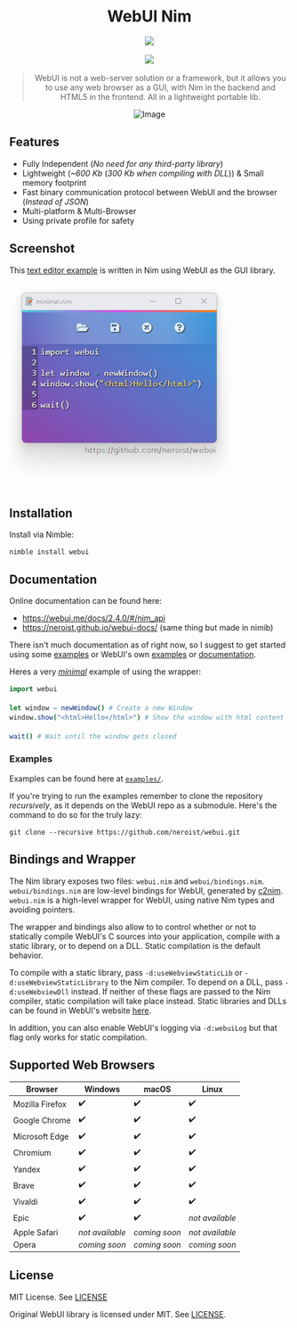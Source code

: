 <div align="center">

# WebUI Nim

[last-commit]: https://img.shields.io/github/last-commit/webui-dev/nim-webui?style=for-the-badge&logo=github&logoColor=C0CAF5&labelColor=414868
<!-- [release-version]: https://img.shields.io/github/v/tag/webui-dev/go-webui?style=for-the-badge&logo=webtrees&logoColor=C0CAF5&labelColor=414868&color=7664C6 -->
[license]: https://img.shields.io/github/license/webui-dev/nim-webui?style=for-the-badge&logo=opensourcehardware&label=License&logoColor=C0CAF5&labelColor=414868&color=8c73cc

<!-- [![][build-status]](https://github.com/webui-dev/go-webui/actions?query=branch%3Amain) -->

[![][last-commit]](https://github.com/webui-dev/nim-webui/pulse)
<!-- [![][release-version]](https://github.com/webui-dev/go-webui/releases/latest) -->
[![][license]](https://github.com/webui-dev/nim-webui/blob/main/LICENSE)


> WebUI is not a web-server solution or a framework, but it allows you to use any web browser as a GUI, with Nim in the backend and HTML5 in the frontend. All in a lightweight portable lib.

<!--
Nim wrapper and bindings for [WebUI](https://github.com/webui-dev/webui), a fully independent and cross-platform web UI library.

Instead of using a third-party library, WebUI instead uses a pre-installed browser (Edge, Firefox, Chrome, Chromium, or Safari). So, there's no need for any large SDK or library for development/production, all you need is a web browser!
-->
![Image](https://raw.githubusercontent.com/malisipi/vwebui/main/screenshot.png)

</div>

## Features

* Fully Independent (*No need for any third-party library*)
* Lightweight (*~600 Kb* (*300 Kb when compiling with DLL*)) & Small memory footprint
* Fast binary communication protocol between WebUI and the browser (*Instead of JSON*)
* Multi-platform & Multi-Browser
* Using private profile for safety

## Screenshot

This [text editor example](https://github.com/neroist/webui/tree/main/examples/text_editor) is written in Nim using WebUI as the GUI library.

![ScreenShot](nim_example.png)

## Installation

Install via Nimble:

```shell
nimble install webui
```

## Documentation

Online documentation can be found here:
  - <https://webui.me/docs/2.4.0/#/nim_api>
  - <https://neroist.github.io/webui-docs/> (same thing but made in nimib)

There isn't much documentation as of right now, so I suggest to get started using some [examples](#examples) or WebUI's own [examples](https://github.com/webui-dev/webui/tree/main/examples) or [documentation](https://webui.me/docs/).

Heres a very [*minimal*](examples/minimal.nim) example of using the wrapper:

```nim
import webui

let window = newWindow() # Create a new Window
window.show("<html>Hello</html>") # Show the window with html content

wait() # Wait until the window gets closed
```

### Examples

Examples can be found here at [`examples/`](examples/).

If you're trying to run the examples remember to clone the repository *recursively*, as it depends on the WebUI repo as a submodule. Here's the command to do so for the truly lazy:

```shell
git clone --recursive https://github.com/neroist/webui.git
```

## Bindings and Wrapper

The Nim library exposes two files: `webui.nim` and `webui/bindings.nim`.
`webui/bindings.nim` are low-level bindings for WebUI, generated by
[c2nim](https://github.com/nim-lang/c2nim). `webui.nim` is a high-level wrapper for
WebUI, using native Nim types and avoiding pointers.

The wrapper and bindings also allow to to control whether or not to statically
compile WebUI's C sources into your application, compile with a static library, or
to depend on a DLL. Static compilation is the default behavior.

To compile with a static library, pass `-d:useWebviewStaticLib` or
`-d:useWebviewStaticLibrary` to the Nim compiler. To depend on a DLL, pass
`-d:useWebviewDll` instead. If neither of these flags are passed to the Nim
compiler, static compilation will take place instead. Static libraries and DLLs can
be found in WebUI's website [here](https://webui.me/#download).

In addition, you can also enable WebUI's logging via `-d:webuiLog` but that flag
only works for static compilation.

## Supported Web Browsers

| Browser | Windows | macOS | Linux |
| ------ | ------ | ------ | ------ |
| Mozilla Firefox | ✔️ | ✔️ | ✔️ |
| Google Chrome | ✔️ | ✔️ | ✔️ |
| Microsoft Edge | ✔️ | ✔️ | ✔️ |
| Chromium | ✔️ | ✔️ | ✔️ |
| Yandex | ✔️ | ✔️ | ✔️ |
| Brave | ✔️ | ✔️ | ✔️ |
| Vivaldi | ✔️ | ✔️ | ✔️ |
| Epic | ✔️ | ✔️ | *not available* |
| Apple Safari | *not available* | *coming soon* | *not available* |
| Opera | *coming soon* | *coming soon* | *coming soon* |

## License

MIT License. See [LICENSE](LICENSE)

Original WebUI library is licensed under MIT. See
[LICENSE](https://github.com/webui-dev/webui/blob/main/LICENSE).
